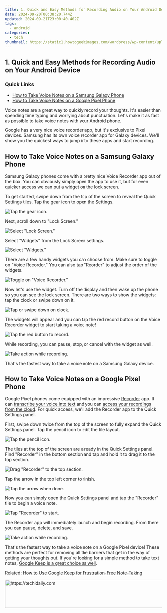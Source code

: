 ```yaml
---
title: 1. Quick and Easy Methods for Recording Audio on Your Android Device
date: 2024-09-20T00:38:20.744Z
updated: 2024-09-21T23:00:40.402Z
tags:
  - android
categories:
  - tech
thumbnail: https://static1.howtogeekimages.com/wordpress/wp-content/uploads/2022/04/Voice-notes-on-phone.jpg
---
```


## 1. Quick and Easy Methods for Recording Audio on Your Android Device

### Quick Links

* [How to Take Voice Notes on a Samsung Galaxy Phone](https://win-blog.techidaily.com/boost-your-elden-ring-performance-in-6-simple-steps-banish-fps-issues/)
* [How to Take Voice Notes on a Google Pixel Phone](https://screen-mirroring-recording.techidaily.com/updated-dominance-digest-the-ultimate-battle-royale-list/)

 Voice notes are a great way to quickly record your thoughts. It's easier than spending time typing and worrying about punctuation. Let's make it as fast as possible to take voice notes with your Android phone.

 Google has a very nice voice recorder app, but it's exclusive to Pixel devices. Samsung has its own voice recorder app for Galaxy devices. We'll show you the quickest ways to jump into these apps and start recording.

##  How to Take Voice Notes on a Samsung Galaxy Phone

 Samsung Galaxy phones come with a pretty nice Voice Recorder app out of the box. You can obviously simply open the app to use it, but for even quicker access we can put a widget on the lock screen.

 To get started, swipe down from the top of the screen to reveal the Quick Settings tiles. Tap the gear icon to open the Settings.

![Tap the gear icon.](https://static1.howtogeekimages.com/wordpress/wp-content/uploads/2021/11/2021-11-02_16-04-05.png) 

 Next, scroll down to "Lock Screen."

![Select "Lock Screen."](https://static1.howtogeekimages.com/wordpress/wp-content/uploads/2022/04/2022-04-08_12-40-48.jpg) 

 Select "Widgets" from the Lock Screen settings.

![Select "Widgets."](https://static1.howtogeekimages.com/wordpress/wp-content/uploads/2022/04/2022-04-08_12-41-17.jpg) 

 There are a few handy widgets you can choose from. Make sure to toggle on "Voice Recorder." You can also tap "Reorder" to adjust the order of the widgets.

![Toggle on "Voice Recorder."](https://static1.howtogeekimages.com/wordpress/wp-content/uploads/2022/04/2022-04-08_12-47-09.jpg) 

 Now let's use the widget. Turn off the display and then wake up the phone so you can see the lock screen. There are two ways to show the widgets: tap the clock or swipe down on it.

![Tap or swipe down on clock.](https://static1.howtogeekimages.com/wordpress/wp-content/uploads/2022/04/2022-04-08_12-50-58.jpg) 

 The widgets will appear and you can tap the red record button on the Voice Recorder widget to start taking a voice note!

![Tap the red button to record.](https://static1.howtogeekimages.com/wordpress/wp-content/uploads/2022/04/2022-04-08_12-52-00.jpg) 

 While recording, you can pause, stop, or cancel with the widget as well.

![Take action while recording.](https://static1.howtogeekimages.com/wordpress/wp-content/uploads/2022/04/2022-04-08_12-52-09.jpg) 

 That's the fastest way to take a voice note on a Samsung Galaxy device.

##  How to Take Voice Notes on a Google Pixel Phone

 Google Pixel phones come equipped with an impressive [Recorder](https://www.anrdoezrs.net/links/3607085/type/dlg/sid/UUhtgUeUpU206322/https://play.google.com/store/apps/details?id=com.google.android.apps.recorder) app. It can [transcribe your voice into text](https://fox-direct.techidaily.com/understanding-the-periscope-experience-free-access-and-user-account-creation/) and you can [access your recordings from the cloud](https://visual-screen-recording.techidaily.com/updated-mirror-your-gameplay-today-for-2024/). For quick access, we'll add the Recorder app to the Quick Settings panel.

 First, swipe down twice from the top of the screen to fully expand the Quick Settings panel. Tap the pencil icon to edit the tile layout.

![Tap the pencil icon.](https://static1.howtogeekimages.com/wordpress/wp-content/uploads/2021/06/2021-06-11_11-20-18.png) 

 The tiles at the top of the screen are already in the Quick Settings panel. Find "Recorder" in the bottom section and tap and hold it to drag it to the top section.

![Drag "Recorder" to the top section.](https://static1.howtogeekimages.com/wordpress/wp-content/uploads/2022/04/2022-04-08_13-05-53.jpg) 

 Tap the arrow in the top left corner to finish.

![Tap the arrow when done.](https://static1.howtogeekimages.com/wordpress/wp-content/uploads/2022/04/2022-04-08_13-07-18.jpg) 

 Now you can simply open the Quick Settings panel and tap the "Recorder" tile to begin a voice note.

![Tap "Recorder" to start.](https://static1.howtogeekimages.com/wordpress/wp-content/uploads/2022/04/2022-04-08_13-08-16.jpg) 

 The Recorder app will immediately launch and begin recording. From there you can pause, delete, and save.

![Take action while recording.](https://static1.howtogeekimages.com/wordpress/wp-content/uploads/2022/04/2022-04-08_13-08-30.jpg) 

 That's the fastest way to take a voice note on a Google Pixel device! These methods are perfect for removing all the barriers that get in the way of getting your thoughts out. If you're looking for a simple method to take text notes, [Google Keep is a great choice as well](https://fox-info.techidaily.com/2024-approved-a-compreran-guide-for-seamless-soundtrack-integration-in-video-editing/).

Related: [How to Use Google Keep for Frustration-Free Note-Taking](https://fox-info.techidaily.com/2024-approved-a-compreran-guide-for-seamless-soundtrack-integration-in-video-editing/)

<ins class="adsbygoogle"
     style="display:block"
     data-ad-format="autorelaxed"
     data-ad-client="ca-pub-7571918770474297"
     data-ad-slot="1223367746"></ins>

<ins class="adsbygoogle"
     style="display:block"
     data-ad-client="ca-pub-7571918770474297"
     data-ad-slot="8358498916"
     data-ad-format="auto"
     data-full-width-responsive="true"></ins>



<!-- affiliate ads begin -->
<a href="https://appsumo.8odi.net/c/5597632/2043596/7443" target="_top" id="2043596">
  <img src="//a.impactradius-go.com/display-ad/7443-2043596" border="0" alt="https://techidaily.com" width="728" height="90"/>
</a>
<img height="0" width="0" src="https://appsumo.8odi.net/i/5597632/2043596/7443" style="position:absolute;visibility:hidden;" border="0" />
<!-- affiliate ads end -->

